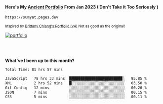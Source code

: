 #### Here's My [Ancient Portfolio](https://sumyat.pages.dev) From Jan 2023 ( Don't Take it Too Seriously ) 
````bash
https://sumyat.pages.dev 
````

<sub>Inspired by [Brittany Chiang's Portfolio (v4)](https://v4.brittanychiang.com/) Not as good as the original!</sub>


<a href='https://sumyat.pages.dev/'>
    <img src='https://github.com/sumyat-aung/sumyat-aung/assets/108873224/c9b4f2be-c585-4dd3-84e1-692c3854a6d8' alt='portfolio' align='center' />
</a>


<br />
<br />


<br />
<br />

**What've I been up to this month?**

<!--START_SECTION:waka-->

```txt
Total Time: 81 hrs 57 mins

JavaScript   78 hrs 33 mins  ████████████████████████░   95.85 %
XML          2 hrs 52 mins   █░░░░░░░░░░░░░░░░░░░░░░░░   03.50 %
Git Config   12 mins         ░░░░░░░░░░░░░░░░░░░░░░░░░   00.26 %
JSON         7 mins          ░░░░░░░░░░░░░░░░░░░░░░░░░   00.15 %
CSS          5 mins          ░░░░░░░░░░░░░░░░░░░░░░░░░   00.11 %
```

<!--END_SECTION:waka-->




